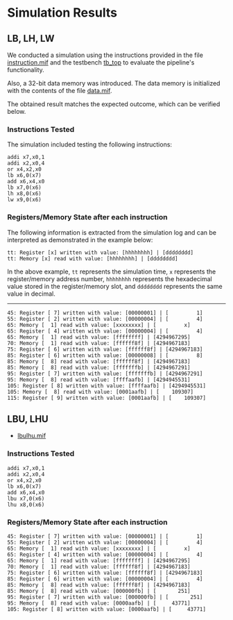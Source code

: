 # Simulation Results

## LB, LH, LW

We conducted a simulation using the instructions provided in the file [instruction.mif](instruction.mif) and the testbench [tb_top](/verif/tb_top.sv) to evaluate the pipeline's functionality.

Also, a 32-bit data memory was introduced. The data memory is initialized with the contents of the file [data.mif](data.mif).

The obtained result matches the expected outcome, which can be verified below.

### Instructions Tested

The simulation included testing the following instructions:

```assembly
addi x7,x0,1
addi x2,x0,4
or x4,x2,x0
lb x6,0(x7)
add x6,x4,x0
lb x7,0(x6)
lh x8,0(x6)
lw x9,0(x6)
```

### Registers/Memory State after each instruction

The following information is extracted from the simulation log and can be interpreted as demonstrated in the example below:

```shell
tt: Register [x] written with value: [hhhhhhhh] | [dddddddd]
tt: Memory [x] read with value: [hhhhhhhh] | [dddddddd]
```

In the above example, `tt` represents the simulation time, `x` represents the register/memory address number, `hhhhhhhh` represents the hexadecimal value stored in the register/memory slot, and `dddddddd` represents the same value in decimal.

---

```shell
45: Register [ 7] written with value: [00000001] | [         1]
55: Register [ 2] written with value: [00000004] | [         4]
65: Memory [  1] read with value: [xxxxxxxx] | [         x]
65: Register [ 4] written with value: [00000004] | [         4]
65: Memory [  1] read with value: [ffffffff] | [4294967295]
70: Memory [  1] read with value: [ffffff8f] | [4294967183]
75: Register [ 6] written with value: [ffffff8f] | [4294967183]
85: Register [ 6] written with value: [00000008] | [         8]
85: Memory [  8] read with value: [ffffff8f] | [4294967183]
85: Memory [  8] read with value: [fffffffb] | [4294967291]
95: Register [ 7] written with value: [fffffffb] | [4294967291]
95: Memory [  8] read with value: [ffffaafb] | [4294945531]
105: Register [ 8] written with value: [ffffaafb] | [4294945531]
105: Memory [  8] read with value: [0001aafb] | [    109307]
115: Register [ 9] written with value: [0001aafb] | [    109307]
```

## LBU, LHU
- [lbulhu.mif](lbulhu.mif)

### Instructions Tested

```assembly
addi x7,x0,1
addi x2,x0,4
or x4,x2,x0
lb x6,0(x7)
add x6,x4,x0
lbu x7,0(x6)
lhu x8,0(x6)
```

### Registers/Memory State after each instruction

```shell
45: Register [ 7] written with value: [00000001] | [         1]
55: Register [ 2] written with value: [00000004] | [         4]
65: Memory [  1] read with value: [xxxxxxxx] | [         x]
65: Register [ 4] written with value: [00000004] | [         4]
65: Memory [  1] read with value: [ffffffff] | [4294967295]
70: Memory [  1] read with value: [ffffff8f] | [4294967183]
75: Register [ 6] written with value: [ffffff8f] | [4294967183]
85: Register [ 6] written with value: [00000004] | [         4]
85: Memory [  8] read with value: [ffffff8f] | [4294967183]
85: Memory [  8] read with value: [000000fb] | [       251]
95: Register [ 7] written with value: [000000fb] | [       251]
95: Memory [  8] read with value: [0000aafb] | [     43771]
105: Register [ 8] written with value: [0000aafb] | [     43771]
```
